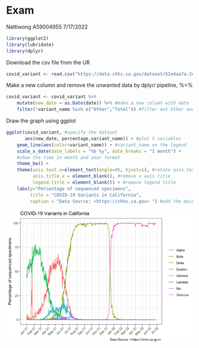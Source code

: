 Exam
================
Nattiwong A59004955
7/17/2022

``` r
library(ggplot2)
library(lubridate)
library(dplyr)
```

Download the csv file from the UR

``` r
covid_variant <- read.csv("https://data.chhs.ca.gov/dataset/52e4aa7a-2ea3-4bfd-8cd6-7d653db1ee74/resource/d7f9acfa-b113-4cbc-9abc-91e707efc08a/download/covid19_variants.csv")
```

Make a new column and remove the unwanted data by dplyr/ pipeline,
%&gt;%

``` r
covid_variant <- covid_variant %>%
    mutate(new_date = as.Date(date)) %>% #make a new column with date
    filter(!variant_name %in% c("Other","Total")) #filter out Other and Total in variant_name
```

Draw the graph using ggplot

``` r
ggplot(covid_variant, #specify the dataset
       aes(new_date, percentage,variant_name)) + #plot 3 variables
    geom_line(aes(color=variant_name)) + #variant_name on the legend
    scale_x_date(date_labels = "%b %y", date_breaks = "1 month") + 
    #show the time in month and year format
    theme_bw() + 
    theme(axis.text.x=element_text(angle=45, hjust=1), #rotate axis.text
          axis.title.x = element_blank(), #remove x axis title
          legend.title = element_blank()) + #remove legend title
    labs(y="Percentage of sequenced specimens", 
         title = "COVID-19 Variants in California",
         caption = "Data Source: <https://chhs.ca.gov> ") #add the main title, y-axis and caption
```

![](exam_files/figure-gfm/unnamed-chunk-4-1.png)<!-- -->
